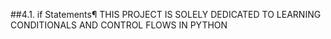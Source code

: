 ##4.1. if Statements¶
THIS PROJECT IS SOLELY DEDICATED TO LEARNING CONDITIONALS AND CONTROL FLOWS IN PYTHON
